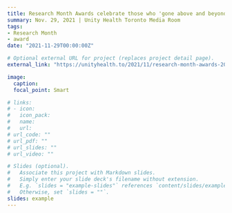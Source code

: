 ```yaml
---
title: Research Month Awards celebrate those who 'gone above and beyond' in Research at Unity Health
summary: Nov. 29, 2021 | Unity Health Toronto Media Room
tags:
- Research Month
- award
date: "2021-11-29T00:00:00Z"

# Optional external URL for project (replaces project detail page).
external_link: "https://unityhealth.to/2021/11/research-month-awards-2021/"

image:
  caption:
  focal_point: Smart

# links:
# - icon: 
#   icon_pack: 
#   name: 
#   url: 
# url_code: ""
# url_pdf: ""
# url_slides: ""
# url_video: ""

# Slides (optional).
#   Associate this project with Markdown slides.
#   Simply enter your slide deck's filename without extension.
#   E.g. `slides = "example-slides"` references `content/slides/example-slides.md`.
#   Otherwise, set `slides = ""`.
slides: example
---
```


